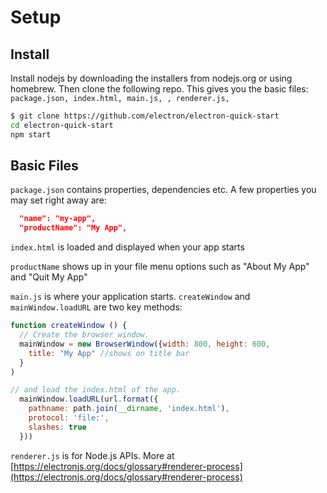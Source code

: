 # Setup

## Install

Install nodejs by downloading the installers from nodejs.org or using homebrew. Then clone the following repo. This gives you the basic files: `package.json, index.html, main.js, , renderer.js,`

```bash
$ git clone https://github.com/electron/electron-quick-start
cd electron-quick-start
npm start
```

## Basic Files
`package.json` contains properties, dependencies etc. A few properties you may set right away are:

```json
  "name": "my-app",
  "productName": "My App",
```

`index.html` is loaded and displayed when your app starts

`productName` shows up in your file menu options such as "About My App" and "Quit My App"

`main.js` is where your application starts. `createWindow` and `mainWindow.loadURL` are two key methods:

```js
function createWindow () {
  // Create the browser window.
  mainWindow = new BrowserWindow({width: 800, height: 600,
    title: "My App" //shows on title bar
  }
)

// and load the index.html of the app.
  mainWindow.loadURL(url.format({
    pathname: path.join(__dirname, 'index.html'),
    protocol: 'file:',
    slashes: true
  }))
  ```

  `renderer.js` is for Node.js APIs. More at [https://electronjs.org/docs/glossary#renderer-process](https://electronjs.org/docs/glossary#renderer-process)

